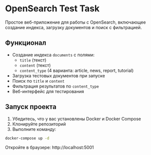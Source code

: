 # OpenSearch Test Task

Простое веб-приложение для работы с OpenSearch, включающее создание индекса, загрузку документов и поиск с фильтрацией.

## Функционал

- Создание индекса `documents` с полями:
  - `title` (текст)
  - `content` (текст)
  - `content_type` (4 варианта: article, news, report, tutorial)
- Загрузка тестовых документов при запуске
- Поиск по `title` и `content`
- Фильтрация результатов по `content_type`
- Веб-интерфейс для тестирования

## Запуск проекта

1. Убедитесь, что у вас установлены Docker и Docker Compose
2. Клонируйте репозиторий
3. Выполните команду:

```bash
docker-compose up -d
```

Откройте в браузере: http://localhost:5001
